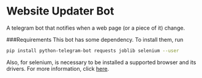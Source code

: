# Website Updater Bot

A telegram bot that notifies when a web page (or a piece of it) change.

###Requirements
This bot has some dependency. To install them, run

```bash
pip install python-telegram-bot requests joblib selenium --user
```
Also, for selenium, is necessary to be installed a supported browser and its drivers. For more information, click <a href='https://pypi.org/project/selenium/'>here</a>.

